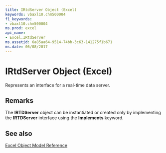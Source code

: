 ```yaml
---
title: IRtdServer Object (Excel)
keywords: vbaxl10.chm500004
f1_keywords:
- vbaxl10.chm500004
ms.prod: excel
api_name:
- Excel.IRtdServer
ms.assetid: 6a85aa64-9514-74bb-3c63-141275f1b671
ms.date: 06/08/2017
---
```



# IRtdServer Object (Excel)

Represents an interface for a real-time data server.


## Remarks

The  **IRTDServer** object can be instantiated or created only by implementing the **IRTDServer** interface using the **Implements** keyword.


## See also


[Excel Object Model Reference](overview/Excel/object-model.md)


